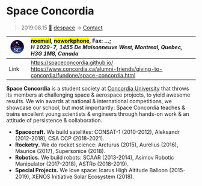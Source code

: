 # Space Concordia
> 2019.08.15 [🚀](../index/index.md) [despace](index.md) → [Contact](contact.md)

|[![](f/contact/s/space_concordia_logo1_thumb.jpg)](f/contact/s/space_concordia_logo1.png)|<mark>noemail</mark>, <mark>noworkphone</mark>, Fax: …;<br> *H 1029-7, 1455 De Maisonneuve West, Montreal, Quebec, H3G 1M8, Canada*|
|:--|:--|
|Link|<https://spaceconcordia.github.io/><br> <https://www.concordia.ca/alumni-friends/giving-to-concordia/fundone/space-concordia.html>|

**Space Concordia** is a student society at [Concordia University](zz_concordia_univ.md) that throws its members at challenging space & aerospace projects, to yield awesome results. We win awards at national & international competitions, we showcase our school, but most importantly: Space Concordia teaches & trains excellent young scientists & engineers through hands-on work & an attitude of persistence & collaboration.


<p style="page-break-after:always"> </p>

   - **Spacecraft.** We build satellites: CONSAT-1 (2010-2012), Aleksandr (2012-2018), CSA CCP (2018-2021).
   - **Rocketry.** We do rocket science: Arcturus (2015), Aurelius (2016), Maurice (2017), Supersonice (2018).
   - **Robotics.** We build robots: SCAAR (2013-2014), Asimov Robotic Manipulator (2017-2018), ASTRo (2018-2019).
   - **Special Projects.** We love space: Icarus High Altitude Balloon (2015-2019), XENOS Initiative Solar Ecosystem (2018).



